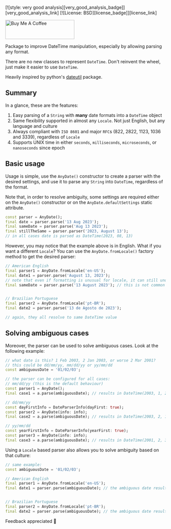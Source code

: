 <!-- 
This README describes the package. If you publish this package to pub.dev,
this README's contents appear on the landing page for your package.

For information about how to write a good package README, see the guide for
[writing package pages](https://dart.dev/guides/libraries/writing-package-pages). 

For general information about developing packages, see the Dart guide for
[creating packages](https://dart.dev/guides/libraries/create-library-packages)
and the Flutter guide for
[developing packages and plugins](https://flutter.dev/developing-packages). 
-->
[![style: very good analysis][very_good_analysis_badge]][very_good_analysis_link]
[![License: BSD][license_badge]][license_link]

<a href="https://www.buymeacoffee.com/gbassisp" target="_blank"><img src="https://cdn.buymeacoffee.com/buttons/v2/default-blue.png" alt="Buy Me A Coffee" style="height: 60px !important;width: 217px !important;" ></a>

Package to improve DateTime manipulation, especially by allowing parsing any format.

There are no new classes to represent `DateTime`. Don't reinvent the wheel, just make it easier to use `DateTime`.

Heavily inspired by python's [dateutil](https://dateutil.readthedocs.io/en/stable/parser.html) package.


## Summary

In a glance, these are the features:

1. Easy parsing of a `String` with **many** date formats into a `DateTime` object
2. Same flexibility supported in almost any `Locale`. Not just English, but any language and culture
3. Always compliant with `ISO 8601` and major `RFC`s (822, 2822, 1123, 1036 and 3339), regardless of `Locale`
4. Supports UNIX time in either `seconds`, `milliseconds`, `microseconds`, or `nanoseconds` since epoch



## Basic usage

Usage is simple, use the `AnyDate()` constructor to create a parser with the desired settings, and use it to parse any `String` into `DateTime`, regardless of the format.

Note that, in order to resolve ambiguity, some settings are required either on the `AnyDate()` constructor or on the `AnyDate.defaultSettings` static attribute.

```dart
const parser = AnyDate();
final date = parser.parse('13 Aug 2023');
final sameDate = parser.parse('Aug 13 2023');
final stillTheSame = parser.parser('2023, August 13');
// in all cases date is parsed as DateTime(2023, 08, 13)
```


However, you may notice that the example above is in English. What if you want a different `Locale`? You can use the `AnyDate.fromLocale()` factory method to get the desired parser:

```dart
// American English
final parser1 = AnyDate.fromLocale('en-US');
final date1 = parser.parse('August 13, 2023');
// note that even if formatting is unusual for locale, it can still understand unambiguous dates
final sameDate = parser.parse('13 August 2023'); // this is not common for US locale, but it still parses normally


// Brazilian Portuguese
final parser2 = AnyDate.fromLocale('pt-BR');
final date2 = parser.parse('13 de Agosto de 2023');

// again, they all resolve to same DateTime value
```

## Solving ambiguous cases

Moreover, the parser can be used to solve ambiguous cases. Look at the following example:

```dart
// what date is this? 1 Feb 2003, 2 Jan 2003, or worse 2 Mar 2001?
// this could be dd/mm/yy, mm/dd/yy or yy/mm/dd
const ambiguousDate = '01/02/03';

// the parser can be configured for all cases:
// mm/dd/yy (this is the default behaviour)
const parser1 = AnyDate();
final case1 = a.parse(ambiguousDate); // results in DateTime(2003, 1, 2);

// dd/mm/yy
const dayFirstInfo = DateParserInfo(dayFirst: true);
const parser2 = AnyDate(info: info);
final case2 = a.parse(ambiguousDate); // results in DateTime(2003, 2, 1);

// yy/mm/dd
const yearFirstInfo = DateParserInfo(yearFirst: true);
const parser3 = AnyDate(info: info);
final case3 = a.parse(ambiguousDate); // results in DateTime(2001, 2, 3);
```


Using a `Locale` based parser also allows you to solve ambiguity based on that culture:

```dart
// same example:
const ambiguousDate = '01/02/03';

// American English
final parser1 = AnyDate.fromLocale('en-US');
final date1 = parser.parse(ambiguousDate); // the ambiguous date results in Jan 2, 2003 (mm/dd/yy)


// Brazilian Portuguese
final parser2 = AnyDate.fromLocale('pt-BR');
final date2 = parser.parse(ambiguousDate); // the ambiguous date results in Feb 1, 2003 (dd/mm/yy)
```


Feedback appreciated 💙
